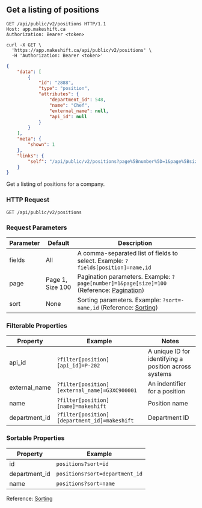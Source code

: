 ## Get a listing of positions

```http
GET /api/public/v2/positions HTTP/1.1
Host: app.makeshift.ca
Authorization: Bearer <token>
```

```shell
curl -X GET \
  'https://app.makeshift.ca/api/public/v2/positions' \
  -H 'Authorization: Bearer <token>'
```

```json
{
    "data": [
        {
            "id": "2888",
            "type": "position",
            "attributes": {
                "department_id": 548,
                "name": "Chef",
                "external_name": null,
                "api_id": null
            }
        }
    ],
    "meta": {
        "shown": 1
    },
    "links": {
        "self": "/api/public/v2/positions?page%5Bnumber%5D=1&page%5Bsize%5D=100"
    }
}
```

Get a listing of positions for a company.

### HTTP Request

`GET /api/public/v2/positions`

### Request Parameters

Parameter | Default | Description
--------- | ------- | -----------
fields | All | A comma-separated list of fields to select. Example: `?fields[position]=name,id`
page | Page 1, Size 100 | Pagination parameters. Example: `?page[number]=1&page[size]=100` (Reference: <a href='#pagination'>Pagination</a>)
sort | None | Sorting parameters. Example: `?sort=-name,id` (Reference: <a href='#sorting'>Sorting</a>)

### Filterable Properties

Property | Example | Notes
-------- | ------- | -----
api_id   | `?filter[position][api_id]=P-202` | A unique ID for identifying a position across systems
external_name | `?filter[position][external_name]=G3XC900001` | An indentifier for a position
name | `?filter[position][name]=makeshift` | Position name
department_id | `?filter[position][department_id]=makeshift` | Department ID

### Sortable Properties

Property | Example
-------- | -------
id | `positions?sort=id`
department_id | `positions?sort=department_id`
name | `positions?sort=name`

Reference: <a href='#sorting'>Sorting</a>
